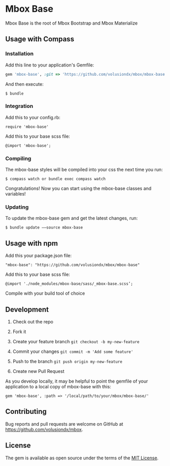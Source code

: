 # Mbox Base

Mbox Base is the root of Mbox Bootstrap and Mbox Materialize

## Usage with Compass

### Installation

Add this line to your application's Gemfile:

```ruby
gem 'mbox-base', :git => 'https://github.com/volusiondx/mbox/mbox-base.git'
```

And then execute:

    $ bundle

<!--
Or install it yourself as:

    $ gem install mbox-base
-->

### Integration

Add this to your config.rb:

    require 'mbox-base'

Add this to your base scss file:

    @import 'mbox-base';

### Compiling

The mbox-base styles will be compiled into your css the next time you run:

    $ compass watch or bundle exec compass watch

Congratulations! Now you can start using the mbox-base classes and variables!

### Updating

To update the mbox-base gem and get the latest changes, run:

    $ bundle update ––source mbox-base

## Usage with npm

Add this your package.json file:

    "mbox-base": "https://github.com/volusiondx/mbox/mbox-base"

Add this to your base scss file:

    @import './node_modules/mbox-base/sass/_mbox-base.scss’;

Compile with your build tool of choice


## Development

1. Check out the repo

1. Fork it

2. Create your feature branch `git checkout -b my-new-feature`

3. Commit your changes `git commit -m 'Add some feature'`

4. Push to the branch `git push origin my-new-feature`

5. Create new Pull Request

As you develop locally, it may be helpful to point the gemfile of your application to a local copy of mbox-base with this:

    gem 'mbox-base', :path => '/local/path/to/your/mbox/mbox-base/'

<!-- After checking out the repo, run `bin/setup` to install dependencies. Then, run `rake false` to run the tests. You can also run `bin/console` for an interactive prompt that will allow you to experiment.

To install this gem onto your local machine, run `bundle exec rake install`. To release a new version, update the version number in `version.rb`, and then run `bundle exec rake release`, which will create a git tag for the version, push git commits and tags, and push the `.gem` file to [rubygems.org](https://rubygems.org). -->

## Contributing

Bug reports and pull requests are welcome on GitHub at https://github.com/volusiondx/mbox.


## License

The gem is available as open source under the terms of the [MIT License](http://opensource.org/licenses/MIT).
